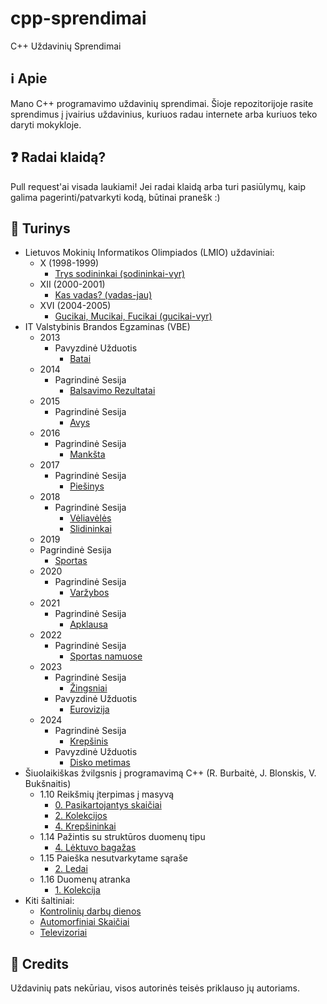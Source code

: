# cpp-sprendimai
 C++ Uždavinių Sprendimai

## ℹ️ Apie
Mano C++ programavimo uždavinių sprendimai. Šioje repozitorijoje rasite sprendimus į įvairius uždavinius, kuriuos radau internete arba kuriuos teko daryti mokykloje.

## ❓ Radai klaidą?
Pull request'ai visada laukiami!
Jei radai klaidą arba turi pasiūlymų, kaip galima pagerinti/patvarkyti kodą, būtinai pranešk :)

## 📒 Turinys

- Lietuvos Mokinių Informatikos Olimpiados (LMIO) uždaviniai:
  - X (1998-1999)
    - [Trys sodininkai (sodininkai-vyr)](lmio/10%20(1998-1999)/sodininkai-vyr)
  - XII (2000-2001)
    - [Kas vadas? (vadas-jau)](lmio/12%20(2000-2001)/vadas-jau)
  - XVI (2004-2005)
    - [Gucikai, Mucikai, Fucikai (gucikai-vyr)](lmio/16%20(2004-2005)/gucikai-vyr)
- IT Valstybinis Brandos Egzaminas (VBE)
  - 2013
    - Pavyzdinė Užduotis
      - [Batai](vbe/2013-pavyzdine/batai) 
  - 2014
    - Pagrindinė Sesija
      - [Balsavimo Rezultatai](vbe/2014-pagrindine/balsavimo-rezultatai)
  - 2015
    - Pagrindinė Sesija
      - [Avys](vbe/2015-pagrindine/avys)
  - 2016
    - Pagrindinė Sesija
      - [Mankšta](vbe/2016-pagrindine/manksta)
  - 2017
    - Pagrindinė Sesija
      - [Piešinys](vbe/2017-pagrindine/piesinys)
  - 2018
    - Pagrindinė Sesija
      - [Vėliavėlės](vbe/2018-pagrindine/veliaveles)
      - [Slidininkai](vbe/2018-pagrindine/slidininkai)
  - 2019
  - Pagrindinė Sesija
    - [Sportas](vbe/2019-pagrindine/sportas)
  - 2020
    - Pagrindinė Sesija
      - [Varžybos](vbe/2020-pagrindine/varzybos)
  - 2021
    - Pagrindinė Sesija
      - [Apklausa](vbe/2021-pagrindine/apklausa)
  - 2022
    - Pagrindinė Sesija
      - [Sportas namuose](vbe/2022-pagrindine/sportas-namuose)
  - 2023
    - Pagrindinė Sesija
      - [Žingsniai](vbe/2023-pagrindine/zingsniai)
    - Pavyzdinė Užduotis
      - [Eurovizija](vbe/2023-pavyzdine/eurovizija)
  - 2024
    - Pagrindinė Sesija
      - [Krepšinis](vbe/2024-pagrindine/krepsinis)
    - Pavyzdinė Užduotis
      - [Disko metimas](vbe/2024-pavyzdine/disko-metimas)
- Šiuolaikiškas žvilgsnis į programavimą C++ (R. Burbaitė, J. Blonskis, V. Bukšnaitis)
  - 1.10 Reikšmių įterpimas į masyvą
    - [0. Pasikartojantys skaičiai](siuolaikiskas-zvilgsnis-cpp/masyvo-iterpimas/pasikartojantys-skaiciai)
    - [2. Kolekcijos](siuolaikiskas-zvilgsnis-cpp/masyvo-iterpimas/kolekcijos)
    - [4. Krepšininkai](siuolaikiskas-zvilgsnis-cpp/masyvo-iterpimas/krepsininkai)
  - 1.14 Pažintis su struktūros duomenų tipu
    - [4. Lėktuvo bagažas](siuolaikiskas-zvilgsnis-cpp/pazintis-strukturos-duomenu-tipu/)
  - 1.15 Paieška nesutvarkytame sąraše
    - [2. Ledai](siuolaikiskas-zvilgsnis-cpp/paieska-nesutvarkytame-sarase/ledai)
  - 1.16 Duomenų atranka
    - [1. Kolekcija](siuolaikiskas-zvilgsnis-cpp/duomenu-atranka/kolekcija)
- Kiti šaltiniai:
  - [Kontrolinių darbų dienos](random/kontroliniu-darbu-dienos) 
  - [Automorfiniai Skaičiai](random/automorfinis-skaicius)
  - [Televizoriai](random/televizoriai)

## 🏦 Credits
Uždavinių pats nekūriau, visos autorinės teisės priklauso jų autoriams.